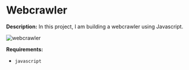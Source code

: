 # Webcrawler

**Description:**
 In this project, I am building a webcrawler using Javascript.
 
 ![webcrawler](https://cdn2.iconfinder.com/data/icons/business-b/31/WebCrawler-1024.png)

**Requirements:**
- ```javascript```